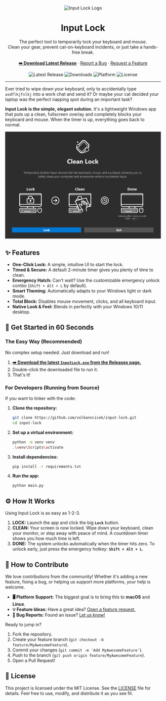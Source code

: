 <br>
<p align="center">
  <img src="assets/app_icon.ico" alt="Input Lock Logo" width="128">
  <h1 align="center">Input Lock</h1>
  <p align="center">
    The perfect tool to temporarily lock your keyboard and mouse.
    <br>
    Clean your gear, prevent cat-on-keyboard incidents, or just take a hands-free break.
    <br>
    <br>
    <a href="https://github.com/volkanncicek/input-lock/releases"><strong>➡️ Download Latest Release</strong></a>
    ·
    <a href="https://github.com/volkanncicek/input-lock/issues/new?assignees=&labels=bug&template=bug_report.md&title=">Report a Bug</a>
    ·
    <a href="https://github.com/volkanncicek/input-lock/issues/new?assignees=&labels=enhancement&template=feature_request.md&title=">Request a Feature</a>
  </p>
</p>

<p align="center">
  <img src="https://img.shields.io/github/v/release/volkanncicek/input-lock?style=for-the-badge" alt="Latest Release">
  <img src="https://img.shields.io/github/downloads/volkanncicek/input-lock/total?style=for-the-badge&color=blue" alt="Downloads">
  <img src="https://img.shields.io/badge/Platform-Windows-0078D6?style=for-the-badge&logo=windows" alt="Platform">
  <img src="https://img.shields.io/github/license/volkanncicek/input-lock?style=for-the-badge" alt="License">
</p>

---

Ever tried to wipe down your keyboard, only to accidentally type `asdflkjfslkj` into a work chat and send it? Or maybe your cat decided your laptop was the perfect napping spot during an important task?

**Input Lock is the simple, elegant solution.** It's a lightweight Windows app that puts up a clean, fullscreen overlay and completely blocks your keyboard and mouse. When the timer is up, everything goes back to normal.

<p align="center">
  <img src="assets/screenshot.png" alt="Input Lock Application Screenshot" width="600">
</p>

## ✨ Features

- **One-Click Lock:** A simple, intuitive UI to start the lock.
- **Timed & Secure:** A default 2-minute timer gives you plenty of time to clean.
- **Emergency Hatch:** Can't wait? Use the customizable emergency unlock combo (`Shift + Alt + L` by default).
- **Smart Theming:** Automatically adapts to your Windows light or dark mode.
- **Total Block:** Disables mouse movement, clicks, and all keyboard input.
- **Native Look & Feel:** Blends in perfectly with your Windows 10/11 desktop.

## 🚀 Get Started in 60 Seconds

### The Easy Way (Recommended)

No complex setup needed. Just download and run!

1.  **[➡️ Download the latest `InputLock.exe` from the Releases page.](https://github.com/volkanncicek/input-lock/releases)**
2.  Double-click the downloaded file to run it.
3.  That's it!

### For Developers (Running from Source)

If you want to tinker with the code:

1.  **Clone the repository:**
    ```sh
    git clone https://github.com/volkanncicek/input-lock.git
    cd input-lock
    ```
2.  **Set up a virtual environment:**
    ```sh
    python -m venv venv
    .\venv\Scripts\activate
    ```
3.  **Install dependencies:**
    ```sh
    pip install -r requirements.txt
    ```
4.  **Run the app:**
    ```sh
    python main.py
    ```

## ⚙️ How It Works

Using Input Lock is as easy as 1-2-3.

1.  **LOCK:** Launch the app and click the big **`Lock`** button.
2.  **CLEAN:** Your screen is now locked. Wipe down your keyboard, clean your monitor, or step away with peace of mind. A countdown timer shows you how much time is left.
3.  **DONE:** The system unlocks automatically when the timer hits zero. To unlock early, just press the emergency hotkey: **`Shift + Alt + L`**.

## 🤝 How to Contribute

We love contributions from the community! Whether it's adding a new feature, fixing a bug, or helping us support more platforms, your help is welcome.

-   **🖥️ Platform Support:** The biggest goal is to bring this to **macOS** and **Linux**.
-   **💡 Feature Ideas:** Have a great idea? [Open a feature request.](https://github.com/volkanncicek/input-lock/issues/new?assignees=&labels=enhancement&template=feature_request.md&title=)
-   **🐛 Bug Reports:** Found an issue? [Let us know!](https://github.com/volkanncicek/input-lock/issues/new?assignees=&labels=bug&template=bug_report.md&title=)

Ready to jump in?
1.  Fork the repository.
2.  Create your feature branch (`git checkout -b feature/MyAwesomeFeature`).
3.  Commit your changes (`git commit -m 'Add MyAwesomeFeature'`).
4.  Push to the branch (`git push origin feature/MyAwesomeFeature`).
5.  Open a Pull Request!

## 📜 License

This project is licensed under the MIT License. See the [LICENSE](LICENSE) file for details. Feel free to use, modify, and distribute it as you see fit.